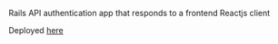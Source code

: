 Rails API authentication app that responds to a frontend Reactjs client

Deployed [here](https://auth-app-api-rails-react.herokuapp.com/)